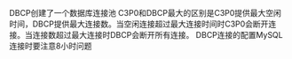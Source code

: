 DBCP创建了一个数据库连接池
C3P0和DBCP最大的区别是C3P0提供最大空闲时间，DBCP提供最大连接数。当空闲连接超过最大连接时间时C3P0会断开连接。当连接数超过最大连接时DBCP会断开所有连接。
DBCP连接的配置MySQL连接时要注意8小时问题